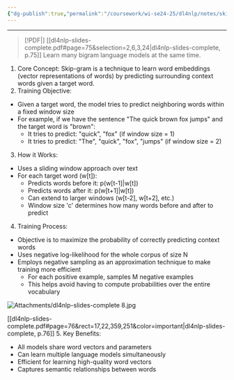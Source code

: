 ```yaml
---
{"dg-publish":true,"permalink":"/coursework/wi-se24-25/dl4nlp/notes/skipgram-word2-vec/","noteIcon":""}
---
```


---

> [!PDF|] [[dl4nlp-slides-complete.pdf#page=75&selection=2,6,3,24|dl4nlp-slides-complete, p.75]]
> Learn many bigram language models at the same time.


1. Core Concept: Skip-gram is a technique to learn word embeddings (vector representations of words) by predicting surrounding context words given a target word.
2. Training Objective:

- Given a target word, the model tries to predict neighboring words within a fixed window size
- For example, if we have the sentence "The quick brown fox jumps" and the target word is "brown":
    - It tries to predict: "quick", "fox" (if window size = 1)
    - It tries to predict: "The", "quick", "fox", "jumps" (if window size = 2)

3. How it Works:

- Uses a sliding window approach over text
- For each target word (w[t]):
    - Predicts words before it: p(w[t-1]|w[t])
    - Predicts words after it: p(w[t+1]|w[t])
    - Can extend to larger windows (w[t-2], w[t+2], etc.)
    - Window size 'c' determines how many words before and after to predict

4. Training Process:

- Objective is to maximize the probability of correctly predicting context words
- Uses negative log-likelihood for the whole corpus of size N
- Employs negative sampling as an approximation technique to make training more efficient
    - For each positive example, samples M negative examples
    - This helps avoid having to compute probabilities over the entire vocabulary

![Attachments/dl4nlp-slides-complete 8.jpg](/img/user/Attachments/dl4nlp-slides-complete%208.jpg)

[[dl4nlp-slides-complete.pdf#page=76&rect=17,22,359,251&color=important|dl4nlp-slides-complete, p.76]]
5. Key Benefits:

- All models share word vectors and parameters
- Can learn multiple language models simultaneously
- Efficient for learning high-quality word vectors
- Captures semantic relationships between words